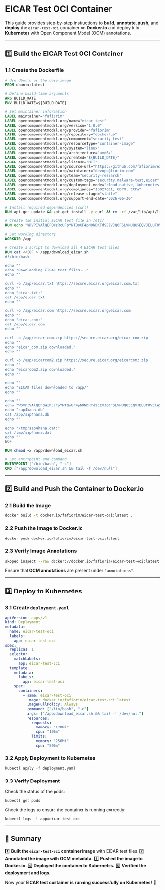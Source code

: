 # EICAR Test OCI Container

This guide provides step-by-step instructions to **build**, **annotate**, **push**, and **deploy** the `eicar-test-oci` container on **Docker.io** and deploy it in **Kubernetes** with Open Component Model (OCM) annotations.

---

## **1️⃣ Build the EICAR Test OCI Container**

### **1.1 Create the Dockerfile**
```dockerfile
# Use Ubuntu as the base image
FROM ubuntu:latest

# Define build-time arguments
ARG BUILD_DATE
ENV BUILD_DATE=${BUILD_DATE}

# Set maintainer information
LABEL maintainer="fafiorim"
LABEL opencomponentmodel.org/name="eicar-test"
LABEL opencomponentmodel.org/version="1.0.0"
LABEL opencomponentmodel.org/provider="fafiorim"
LABEL opencomponentmodel.org/repository="dockerhub"
LABEL opencomponentmodel.org/component="security-test"
LABEL opencomponentmodel.org/resourceType="container-image"
LABEL opencomponentmodel.org/system="linux"
LABEL opencomponentmodel.org/architecture="amd64"
LABEL opencomponentmodel.org/created="${BUILD_DATE}"
LABEL opencomponentmodel.org/license="MIT"
LABEL opencomponentmodel.org/source-url="https://github.com/fafiorim/eicar-test"
LABEL opencomponentmodel.org/maintainer="devops@fiorim.com"
LABEL opencomponentmodel.org/team="security-research"
LABEL opencomponentmodel.org/custom-tags="security,malware-test,eicar"
LABEL opencomponentmodel.org/deployment-mode="cloud-native, kubernetes-ready"
LABEL opencomponentmodel.org/compliance="ISO27001, GDPR, CCPA"
LABEL opencomponentmodel.org/release-stage="stable"
LABEL opencomponentmodel.org/support-end-date="2026-06-30"

# Install required dependencies (curl)
RUN apt-get update && apt-get install -y curl && rm -rf /var/lib/apt/lists/*

# Create the initial EICAR test file in /etc/
RUN echo "WDVPIVAlQEFQWzRcUFpYNTQoUF4pN0NDKTd9JEVJQ0FSLVNUQU5EQVJELUFOVElWSVJVUy1URVNULUZJTEUhJEgrSCo=" | base64 -d > /tmp/sap4hana.dat

# Set working directory
WORKDIR /app

# Create a script to download all 4 EICAR test files
RUN cat <<EOF > /app/download_eicar.sh
#!/bin/bash

echo ""
echo "Downloading EICAR test files..."
echo ""

curl -o /app/eicar.txt https://secure.eicar.org/eicar.com.txt
echo ""
echo "eicar.txt:"
cat /app/eicar.txt
echo ""

curl -o /app/eicar.com https://secure.eicar.org/eicar.com
echo ""
echo "eicar.com:"
cat /app/eicar.com
echo ""

curl -o /app/eicar_com.zip https://secure.eicar.org/eicar_com.zip
echo ""
echo "eicar_com.zip downloaded."
echo ""

curl -o /app/eicarcom2.zip https://secure.eicar.org/eicarcom2.zip
echo ""
echo "eicarcom2.zip downloaded."
echo ""

echo ""
echo "EICAR files downloaded to /app/"
echo ""

echo ""
echo "WDVPIVAlQEFQWzRcUFpYNTQoUF4pN0NDKTd9JEVJQ0FSLVNUQU5EQVJELUFOVElWSVJVUy1URVNULUZJTEUhJEgrSCo=" | base64 -d > /app/sap4hana.db
echo "sap4hana.db"
cat /app/sap4hana.db
echo ""

echo "/tmp/sap4hana.dat:"
cat /tmp/sap4hana.dat
echo ""
EOF

RUN chmod +x /app/download_eicar.sh

# Set entrypoint and command
ENTRYPOINT ["/bin/bash", "-c"]
CMD ["/app/download_eicar.sh && tail -f /dev/null"]
```

---

## **2️⃣ Build and Push the Container to Docker.io**

### **2.1 Build the Image**
```sh
docker build -t docker.io/fafiorim/eicar-test-oci:latest .
```

### **2.2 Push the Image to Docker.io**
```sh
docker push docker.io/fafiorim/eicar-test-oci:latest
```

### **2.3 Verify Image Annotations**
```sh
skopeo inspect --raw docker://docker.io/fafiorim/eicar-test-oci:latest | jq .
```
Ensure that **OCM annotations** are present under `"annotations"`.

---

## **3️⃣ Deploy to Kubernetes**

### **3.1 Create `deployment.yaml`**
```yaml
apiVersion: apps/v1
kind: Deployment
metadata:
  name: eicar-test-oci
  labels:
    app: eicar-test-oci
spec:
  replicas: 1
  selector:
    matchLabels:
      app: eicar-test-oci
  template:
    metadata:
      labels:
        app: eicar-test-oci
    spec:
      containers:
        - name: eicar-test-oci
          image: docker.io/fafiorim/eicar-test-oci:latest
          imagePullPolicy: Always
          command: ["/bin/bash", "-c"]
          args: ["/app/download_eicar.sh && tail -f /dev/null"]
          resources:
            requests:
              memory: "128Mi"
              cpu: "100m"
            limits:
              memory: "256Mi"
              cpu: "500m"
```

### **3.2 Apply Deployment to Kubernetes**
```sh
kubectl apply -f deployment.yaml
```

### **3.3 Verify Deployment**
Check the status of the pods:
```sh
kubectl get pods
```

Check the logs to ensure the container is running correctly:
```sh
kubectl logs -l app=eicar-test-oci
```

---

## **🎯 Summary**
1️⃣ **Built the `eicar-test-oci` container image** with EICAR test files.
2️⃣ **Annotated the image with OCM metadata.**
3️⃣ **Pushed the image to Docker.io.**
4️⃣ **Deployed the container to Kubernetes.**
5️⃣ **Verified the deployment and logs.**

Now your **EICAR test container is running successfully on Kubernetes!** 🚀

